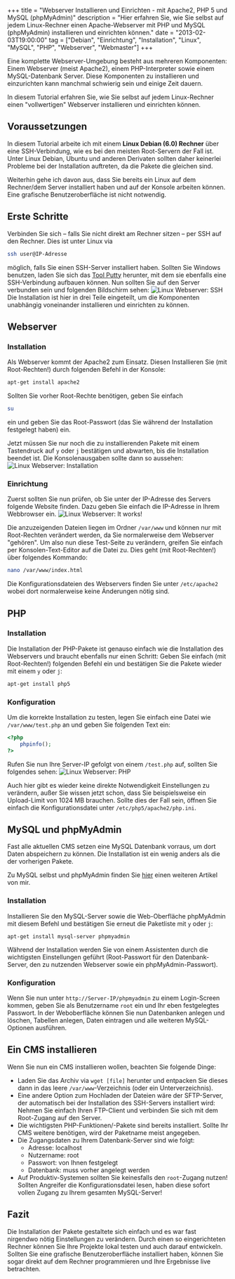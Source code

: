 +++
title       = "Webserver Installieren und Einrichten - mit Apache2, PHP 5 und MySQL (phpMyAdmin)"
description = "Hier erfahren Sie, wie Sie selbst auf jedem Linux-Rechner einen Apache-Webserver mit PHP und MySQL (phpMyAdmin) installieren und einrichten können."
date        = "2013-02-03T19:00:00"
tag         = ["Debian", "Einrichtung", "Installation", "Linux", "MySQL", "PHP", "Webserver", "Webmaster"]
+++

Eine komplette Webserver-Umgebung besteht aus mehreren Komponenten: Einem Webserver (meist Apache2), einem PHP-Interpreter sowie einem MySQL-Datenbank Server. Diese Komponenten zu installieren und einzurichten kann manchmal schwierig sein und einige Zeit dauern.

<!--more-->

In diesem Tutorial erfahren Sie, wie Sie selbst auf jedem Linux-Rechner einen "vollwertigen" Webserver installieren und einrichten können.

## Voraussetzungen
In diesem Tutorial arbeite ich mit einem **Linux Debian (6.0) Rechner** über eine SSH-Verbindung, wie es bei den meisten Root-Servern der Fall ist. Unter Linux Debian, Ubuntu und anderen Derivaten sollten daher keinerlei Probleme bei der Installation auftreten, da die Pakete die gleichen sind.

Weiterhin gehe ich davon aus, dass Sie bereits ein Linux auf dem Rechner/dem Server installiert haben und auf der Konsole arbeiten können. Eine grafische Benutzeroberfläche ist nicht notwendig.

## Erste Schritte
Verbinden Sie sich – falls Sie nicht direkt am Rechner sitzen – per SSH auf den Rechner. Dies ist unter Linux via
```bash
ssh user@IP-Adresse
```
möglich, falls Sie einen SSH-Server installiert haben.
Sollten Sie Windows benutzen, laden Sie sich das [Tool Putty](http://www.chiark.greenend.org.uk/%7Esgtatham/putty/download.html) herunter, mit dem sie ebenfalls eine SSH-Verbindung aufbauen können. Nun sollten Sie auf den Server verbunden sein und folgenden Bildschirm sehen:
![Linux Webserver: SSH](/images/webserver-apache-php-mysql-phpmyadmin/SSH.png)
Die Installation ist hier in drei Teile eingeteilt, um die Komponenten unabhängig voneinander installieren und einrichten zu können.

## Webserver

### Installation
Als Webserver kommt der Apache2 zum Einsatz. Diesen Installieren Sie (mit Root-Rechten!) durch folgenden Befehl in der Konsole:
```bash
apt-get install apache2
```
Sollten Sie vorher Root-Rechte benötigen, geben Sie einfach
```bash
su
```
ein und geben Sie das Root-Passwort (das Sie während der Installation festgelegt haben) ein.

Jetzt müssen Sie nur noch die zu installierenden Pakete mit einem Tastendruck auf `y` oder `j` bestätigen und abwarten, bis die Installation beendet ist. Die Konsolenausgaben sollte dann so aussehen:
![Linux Webserver: Installation](/images/webserver-apache-php-mysql-phpmyadmin/Installation.png)

### Einrichtung
Zuerst sollten Sie nun prüfen, ob Sie unter der IP-Adresse des Servers folgende Website finden. Dazu geben Sie einfach die IP-Adresse in Ihrem Webbrowser ein.
![Linux Webserver: It works!](/images/webserver-apache-php-mysql-phpmyadmin/Webserver.png)

Die anzuzeigenden Dateien liegen im Ordner `/var/www` und können nur mit Root-Rechten verändert werden, da Sie normalerweise dem Webserver "gehören". Um also nun diese Test-Seite zu verändern, greifen Sie einfach per Konsolen-Text-Editor auf die Datei zu. Dies geht (mit Root-Rechten!) über folgendes Kommando:
```bash
nano /var/www/index.html
```

Die Konfigurationsdateien des Webservers finden Sie unter `/etc/apache2` wobei dort normalerweise keine Änderungen nötig sind.

## PHP

### Installation
Die Installation der PHP-Pakete ist genauso einfach wie die Installation des Webservers und braucht ebenfalls nur einen Schritt: Geben Sie einfach (mit Root-Rechten!) folgenden Befehl ein und bestätigen Sie die Pakete wieder mit einem `y` oder `j`:
```bash
apt-get install php5
```

### Konfiguration
Um die korrekte Installation zu testen, legen Sie einfach eine Datei wie `/var/www/test.php` an und geben Sie folgenden Text ein:
```php
<?php
    phpinfo();
?>
```

Rufen Sie nun Ihre Server-IP gefolgt von einem `/test.php` auf, sollten Sie folgendes sehen:
![Linux Webserver: PHP](/images/webserver-apache-php-mysql-phpmyadmin/PHP.png)

Auch hier gibt es wieder keine direkte Notwendigkeit Einstellungen zu verändern, außer Sie wissen jetzt schon, dass Sie beispielsweise ein Upload-Limit von 1024 MB brauchen. Sollte dies der Fall sein, öffnen Sie einfach die Konfigurationsdatei unter `/etc/php5/apache2/php.ini`.

## MySQL und phpMyAdmin
Fast alle aktuellen CMS setzen eine MySQL Datenbank vorraus, um dort Daten abspeichern zu können. Die Installation ist ein wenig anders als die der vorherigen Pakete.

Zu MySQL selbst und phpMyAdmin finden Sie [hier](/artikel/mysql-datenbanken-statements-php/) einen weiteren Artikel von mir.

### Installation
Installieren Sie den MySQL-Server sowie die Web-Oberfläche phpMyAdmin mit diesem Befehl und bestätigen Sie erneut die Paketliste mit `y` oder `j`:
```webserver-apache-php-mysql-phpmyadmin
apt-get install mysql-server phpmyadmin
```

Während der Installation werden Sie von einem Assistenten durch die wichtigsten Einstellungen geführt (Root-Passwort für den Datenbank-Server, den zu nutzenden Webserver sowie ein phpMyAdmin-Passwort).

### Konfiguration
Wenn Sie nun unter `http://Server-IP/phpmyadmin` zu einem Login-Screen kommen, geben Sie als Benutzername `root` ein und Ihr eben festgelegtes Passwort.
In der Weboberfläche können Sie nun Datenbanken anlegen und löschen, Tabellen anlegen, Daten eintragen und alle weiteren MySQL-Optionen ausführen.

## Ein CMS installieren
Wenn Sie nun ein CMS installieren wollen, beachten Sie folgende Dinge:

* Laden Sie das Archiv via `wget [file]` herunter und entpacken Sie dieses dann in das leere `/var/www`-Verzeichnis (oder ein Unterverzeichnis).
* Eine andere Option zum Hochladen der Dateien wäre der SFTP-Server, der automatisch bei der Installation des SSH-Servers installiert wird: Nehmen Sie einfach Ihren FTP-Client und verbinden Sie sich mit dem Root-Zugang auf den Server.
* Die wichtigsten PHP-Funktionen/-Pakete sind bereits installiert. Sollte Ihr CMS weitere benötigen, wird der Paketname meist angegeben.
* Die Zugangsdaten zu Ihrem Datenbank-Server sind wie folgt:
  * Adresse: localhost
  * Nutzername: root
  * Passwort: von Ihnen festgelegt
  * Datenbank: muss vorher angelegt werden
* Auf Produktiv-Systemen sollten Sie keinesfalls den `root`-Zugang nutzen! Sollten Angreifer die Konfigurationsdatei lesen, haben diese sofort vollen Zugang zu Ihrem gesamten MySQL-Server!

## Fazit
Die Installation der Pakete gestaltete sich einfach und es war fast nirgendwo nötig Einstellungen zu verändern. Durch einen so eingerichteten Rechner können Sie Ihre Projekte lokal testen und auch darauf entwickeln.
Sollten Sie eine grafische Benutzeroberfläche installiert haben, können Sie sogar direkt auf dem Rechner programmieren und Ihre Ergebnisse live betrachten.
